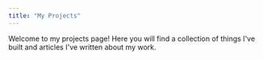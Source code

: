 ```yaml
---
title: "My Projects"
---
```


Welcome to my projects page! Here you will find a collection of things I've built and articles I've written about my work.